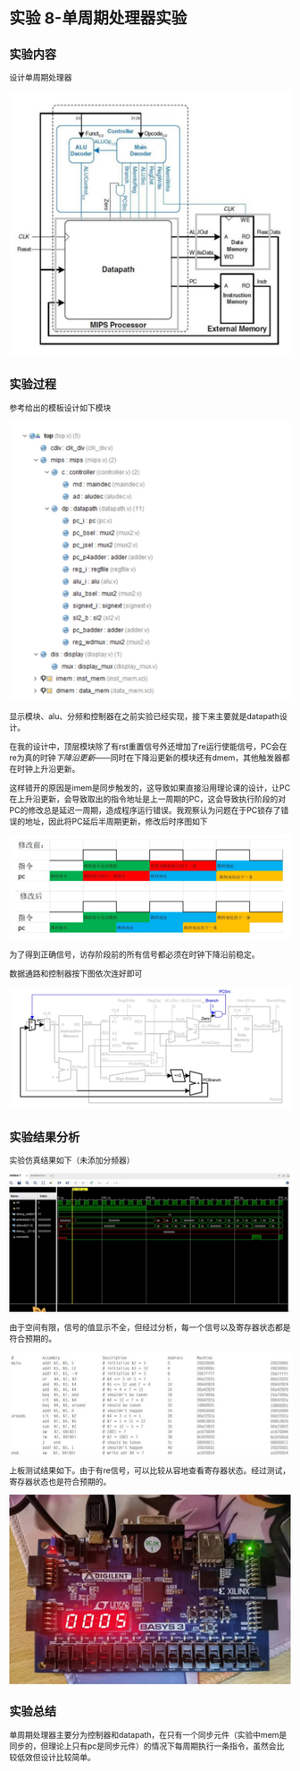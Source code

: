 # 实验 8-单周期处理器实验
## 实验内容
设计单周期处理器

![](./img/1.jpg)

## 实验过程
参考给出的模板设计如下模块  

![](./img/2.jpg)  

显示模块、alu、分频和控制器在之前实验已经实现，接下来主要就是datapath设计。

在我的设计中，顶层模块除了有rst重置信号外还增加了re运行使能信号，PC会在re为真的时钟*下降沿更新*——同时在下降沿更新的模块还有dmem，其他触发器都在时钟上升沿更新。

这样错开的原因是imem是同步触发的，这导致如果直接沿用理论课的设计，让PC在上升沿更新，会导致取出的指令地址是上一周期的PC，这会导致执行阶段的对PC的修改总是延迟一周期，造成程序运行错误。我观察认为问题在于PC锁存了错误的地址，因此将PC延后半周期更新，修改后时序图如下

![](./img/3.jpg)

为了得到正确信号，访存阶段前的所有信号都必须在时钟下降沿前稳定。

数据通路和控制器按下图依次连好即可

![](./img/4.jpg)

## 实验结果分析
实验仿真结果如下（未添加分频器）

![](./img/5.jpg)

由于空间有限，信号的值显示不全，但经过分析，每一个信号以及寄存器状态都是符合预期的。

![](./img/6.jpg)

上板测试结果如下。由于有re信号，可以比较从容地查看寄存器状态。经过测试，寄存器状态也是符合预期的。

![](./img/7.jpg)

## 实验总结
单周期处理器主要分为控制器和datapath，在只有一个同步元件（实验中mem是同步的，但理论上只有pc是同步元件）的情况下每周期执行一条指令，虽然会比较低效但设计比较简单。
